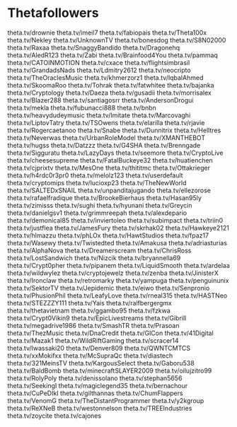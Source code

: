 # Thetafollowers
theta.tv/drownie
theta.tv/imeil7
theta.tv/fabiopais
theta.tv/Theta100x
theta.tv/Nekley 
theta.tv/UnknownTV
theta.tv/bonesdog
theta.tv/S8N02000  
theta.tv/Raxaa 
theta.tv/SnaggyBandido 
theta.tv/Dragonehq 
theta.tv/AledR123 
theta.tv/Zabi 
theta.tv/Brainfood4You 
theta.tv/pammaq 
theta.tv/CATOINMOTION 
theta.tv/cxace 
theta.tv/flightsimbrasil 
theta.tv/GrandadsNads 
theta.tv/Ldmitry2612 
theta.tv/neocripto 
theta.tv/TheOraclesMusic 
theta.tv/khmerzorz1 
theta.tv/IqbalAhmed 
theta.tv/SkoomaRoo 
theta.tv/Tohrak 
theta.tv/fatwhitee 
theta.tv/bajanka 
theta.tv/Cryptology 
theta.tv/Daeza 
theta.tv/gusadii 
theta.tv/morrisalex 
theta.tv/Blazer288 
theta.tv/santiagosrr 
theta.tv/AndersonDrogui 
theta.tv/mekla 
theta.tv/fubunacci888 
theta.tv/bnbn 
theta.tv/heavydudeymusic 
theta.tv/Imitate 
theta.tv/Marcovaghi 
theta.tv/LiptovTatry 
theta.tv/TSOwens 
theta.tv/elarilla 
theta.tv/rjavie 
theta.tv/Rogercaetanoo 
theta.tv/Snabe 
theta.tv/Dunnitrix 
theta.tv/Helltres 
theta.tv/Neverwas 
theta.tv/UrbanRoleModel 
theta.tv/XMANTHEBOT 
theta.tv/hugss 
theta.tv/Datzzz 
theta.tv/G4SHA 
theta.tv/Brenngade 
theta.tv/Sigguratu 
theta.tv/LazyDays 
theta.tv/seemore 
theta.tv/CryptoLive 
theta.tv/cheesesupreme 
theta.tv/FatalBuckeye32 
theta.tv/huatienchen 
theta.tv/cjprixtv 
theta.tv/MesOne 
theta.tv/thititmc 
theta.tv/Ottakrieger 
theta.tv/h4rdc0r3pr0 
theta.tv/melolz123 
theta.tv/userdefault 
theta.tv/cryptomips 
theta.tv/lucioxp23 
theta.tv/TheNewWorld 
theta.tv/SALTEDxSNAIL 
theta.tv/unpanditajugando
theta.tv/ellezorose
theta.tv/rafaelfradique 
theta.tv/BrookeBierhaus 
theta.tv/Hasan95ly
theta.tv/zimisss
theta.tv/sughi 
theta.tv/hyunani 
theta.tv/Greycin 
theta.tv/danielgsv1 
theta.tv/grimmreepah 
theta.tv/alexdepario 
theta.tv/demonical85 
theta.tv/inviertoleo 
theta.tv/subimpact
theta.tv/triin0 
theta.tv/justflea 
theta.tv/JamesFury 
theta.tv/skrhak02 
theta.tv/Hawkeye2121 
theta.tv/hlmazzu 
theta.tv/phLOx 
theta.tv/HawtStudios 
theta.tv/fpaz17 
theta.tv/Wasewy 
theta.tv/Twistedted 
theta.tv/Amakusa 
theta.tv/adriasturias 
theta.tv/AlphaNova 
theta.tv/Dreamerscream 
theta.tv/ChrisRoss 
theta.tv/LostSandwich 
theta.tv/Nizcik 
theta.tv/bryannella69 
theta.tv/Crypt0pher 
theta.tv/pipanem 
theta.tv/LiquidSmooth 
theta.tv/ardelaa 
theta.tv/wildwylez 
theta.tv/cryptojewelz 
theta.tv/zenba 
theta.tv/JinisterX 
theta.tv/Ironclaw 
theta.tv/retromarky 
theta.tv/yampuga 
theta.tv/penguinunix 
theta.tv/SektorTV 
theta.tv/Jepidemic
theta.tv/eiwo 
theta.tv/Senpronio 
theta.tv/PhusionPhil 
theta.tv/LeafyLove 
theta.tv/rneal315 
theta.tv/HASTNeo 
theta.tv/STEZZZY111 
theta.tv/Yais 
theta.tv/ralfbergergmx 
theta.tv/thetavietnam 
theta.tv/ggambo95 
theta.tv/fzkwa 
theta.tv/Crypt0Vikin9 
theta.tv/EpicLivestreams 
theta.tv/Gibrill 
theta.tv/megadrive1986 
theta.tv/SmashTR
theta.tv/Prasoan
theta.tv/ThezMusic
theta.tv/DnaCredit
theta.tv/GICon
theta.tv/41Digital
theta.tv/Mazak1
theta.tv/WildRiftGaming
theta.tv/scracer14
theta.tv/Iwassaki20
theta.tv/Denver809
theta.tv/QWNTCMTCS
theta.tv/xxMokifxx
theta.tv/McSupraQc
theta.tv/diastech
theta.tv/321MeinsTV
theta.tv/KargousSelect
theta.tv/Gaboru538
theta.tv/BaldBomb
theta.tv/minecraftSLAYER2009
theta.tv/oilujzitro99
theta.tv/RolyPoly
theta.tv/denissolano
theta.tv/stephan5656
theta.tv/SeekingI
theta.tv/magiclegend35 
theta.tv/bernachour 
theta.tv/CuPeDIkI
theta.tv/gilthannas
theta.tv/ChumFlappers
theta.tv/VenomG
theta.tv/TheDistantProgrammer
theta.tv/y2kgroup
theta.tv/ReXNeB 
theta.tv/westonnelson 
theta.tv/TREEIndustries
theta.tv/zoycite
theta.tv/cajones 
